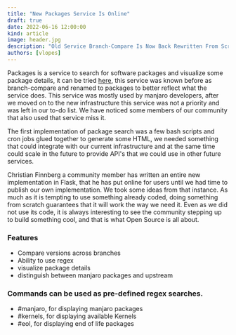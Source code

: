 ```yaml
---
title: "New Packages Service Is Online"
draft: true
date: 2022-06-16 12:00:00
kind: article
image: header.jpg
description: "Old Service Branch-Compare Is Now Back Rewritten From Scratch To Integrate In Our Infrastructure."
authors: [vlopes]
---
```

Packages is a service to search for software packages and visualize some package details, it can be tried <a href="https://packages.manjaro.org/">here</a>, this service was known before as branch-compare and renamed to packages to better reflect what the service does. This service was mostly used by manjaro developers, after we moved on to the new infrastructure this service was not a priority and was left in our to-do list. We have noticed some members of our community that also used that service miss it.

The first implementation of package search was a few bash scripts and cron jobs glued together to generate some HTML, we needed something that could integrate with our current infrastructure and at the same time could scale in the future to provide API's that we could use in other future services.

Christian Finnberg a community member has written an entire new implementation in Flask, that he has put online for users until we had time to publish our own implementation. We took some ideas from that instance. As much as it is tempting to use something already coded, doing something from scratch guarantees that it will work the way we need it. Even as we did not use its code, it is always interesting to see the community stepping up to build something cool, and that is what Open Source is all about.

### Features
* Compare versions across branches
* Ability to use regex
* visualize package details
* distinguish between manjaro packages and upstream

### Commands can be used as pre-defined regex searches.
* #manjaro, for displaying manjaro packages
* #kernels, for displaying available Kernels
* #eol, for displaying end of life packages
